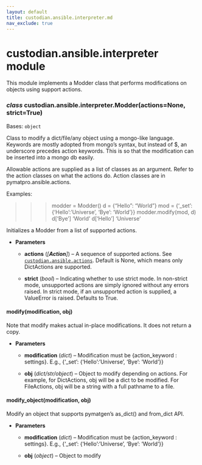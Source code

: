 ```yaml
---
layout: default
title: custodian.ansible.interpreter.md
nav_exclude: true
---
```


# custodian.ansible.interpreter module

This module implements a Modder class that performs modifications on objects
using support actions.


### _class_ custodian.ansible.interpreter.Modder(actions=None, strict=True)
Bases: `object`

Class to modify a dict/file/any object using a mongo-like language.
Keywords are mostly adopted from mongo’s syntax, but instead of $, an
underscore precedes action keywords. This is so that the modification can
be inserted into a mongo db easily.

Allowable actions are supplied as a list of classes as an argument. Refer
to the action classes on what the actions do. Action classes are in
pymatpro.ansible.actions.

Examples:
>>> modder = Modder()
>>> d = {“Hello”: “World”}
>>> mod = {‘_set’: {‘Hello’:’Universe’, ‘Bye’: ‘World’}}
>>> modder.modify(mod, d)
>>> d[‘Bye’]
‘World’
>>> d[‘Hello’]
‘Universe’

Initializes a Modder from a list of supported actions.


* **Parameters**


    * **actions** (*[**Action**]*) – A sequence of supported actions. See
    [`custodian.ansible.actions`](custodian.ansible.actions.md#module-custodian.ansible.actions). Default is None,
    which means only DictActions are supported.


    * **strict** (*bool*) – Indicating whether to use strict mode. In non-strict
    mode, unsupported actions are simply ignored without any
    errors raised. In strict mode, if an unsupported action is
    supplied, a ValueError is raised. Defaults to True.



#### modify(modification, obj)
Note that modify makes actual in-place modifications. It does not
return a copy.


* **Parameters**


    * **modification** (*dict*) – Modification must be {action_keyword :
    settings}. E.g., {‘_set’: {‘Hello’:’Universe’, ‘Bye’: ‘World’}}


    * **obj** (*dict/str/object*) – Object to modify depending on actions. For
    example, for DictActions, obj will be a dict to be modified.
    For FileActions, obj will be a string with a full pathname to a
    file.



#### modify_object(modification, obj)
Modify an object that supports pymatgen’s as_dict() and from_dict API.


* **Parameters**


    * **modification** (*dict*) – Modification must be {action_keyword :
    settings}. E.g., {‘_set’: {‘Hello’:’Universe’, ‘Bye’: ‘World’}}


    * **obj** (*object*) – Object to modify